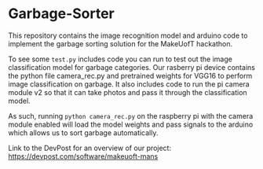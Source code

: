 # Garbage-Sorter
This repository contains the image recognition model and arduino code to implement the garbage sorting solution for the MakeUofT hackathon.

To see some 
`test.py` includes code you can run to test out the image classification model for garbage categories.
Our rasberry pi device contains the python file camera_rec.py and pretrained weights for VGG16 to perform image classification on garbage. It also includes code to 
run the pi camera module v2 so that it can take photos and pass it through the classification model. 

As such, running `python camera_rec.py` on the raspberry pi with the camera module enabled will load the model weights and pass signals to the arduino which allows
us to sort garbage automatically. 

Link to the DevPost for an overview of our project: https://devpost.com/software/makeuoft-mans
